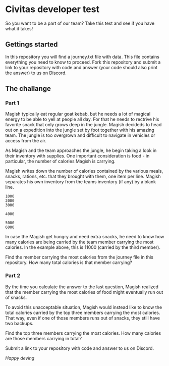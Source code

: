 # Civitas developer test
So you want to be a part of our team? Take this test and see if you have what it takes! 

## Gettings started
In this repository you will find a journey.txt file with data. This file contains everything you need to know to proceed. Fork this repository and submit a link to your repository with code and answer (your code should also print the answer) to us on Discord. 

## The challange
### Part 1
Magish typically eat regular goat kebab, but he needs a lot of magical energy to be able to yell at people all day. For that he needs to rectrive his favorite snack that only grows deep in the jungle. Magish decideds to head out on a expedition into the jungle set by foot together with his amazing team. The jungle is too overgrown and difficult to navigate in vehicles or access from the air. 

As Magish and the team approaches the jungle, he begin taking a look in their inventory with supplies. One important consideration is food - in particular, the number of calories Magish is carrying. 

Magish writes down the number of calories contained by the various meals, snacks, rations, etc. that they brought with them, one item per line. Magish separates his own inventory from the teams inventory (if any) by a blank line.

```
1000
2000
3000

4000

5000
6000
```

In case the Magish get hungry and need extra snacks, he need to know how many calories are being carried by the team member carrying the most calories. In the example above, this is 11000 (carried by the third member).

Find the member carrying the most calories from the journey file in this repository. How many total calories is that member carrying?

### Part 2
By the time you calculate the answer to the last question, Magish realized that the member carrying the most calories of food might eventually run out of snacks.

To avoid this unacceptable situation, Magish would instead like to know the total calories carried by the top three members carrying the most calories. That way, even if one of those members runs out of snacks, they still have two backups.

Find the top three members carrying the most calories. How many calories are those members carrying in total?

Submit a link to your repository with code and answer to us on Discord. 

_Happy deving_
